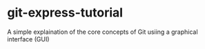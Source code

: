 # git-express-tutorial
A simple explaination of the core concepts of Git usiing a graphical interface (GUI)
